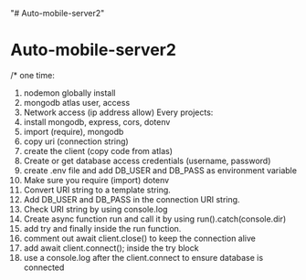 "# Auto-mobile-server2" 
# Auto-mobile-server2

/*
one time:
1. nodemon globally install
2. mongodb atlas user, access
3. Network access (ip address allow)
Every projects:
1. install mongodb, express, cors, dotenv
2. import (require), mongodb
3. copy uri (connection string)
4. create the client (copy code from atlas)
5. Create or get database access credentials (username, password)
6. create .env file and add DB_USER and DB_PASS as environment variable
7. Make sure you require (import) dotenv
8. Convert URI string to a template string.
9. Add DB_USER and DB_PASS in the connection URI string.
10. Check URI string by using console.log
11. Create async function run and call it by using run().catch(console.dir)
12. add try and finally inside the run function.
13. comment out await client.close() to keep the connection alive
14. add await client.connect(); inside the try block
15. use a console.log after the client.connect to ensure database is connected
